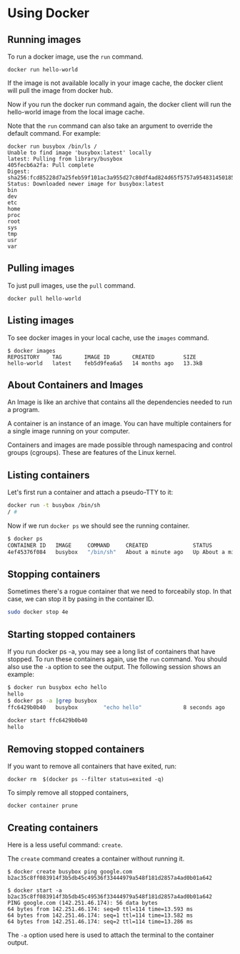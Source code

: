 # Using Docker

## Running images

To run a docker image, use the `run` command.

```
docker run hello-world
```

If the image is not available locally in your image cache, the docker client will pull the image from docker hub.

Now if you run the docker run command again, the docker client will run the hello-world image from the local image cache.

Note that the `run` command can also take an argument to override the default command. For example:

```
docker run busybox /bin/ls /      
Unable to find image 'busybox:latest' locally
latest: Pulling from library/busybox
405fecb6a2fa: Pull complete 
Digest: sha256:fcd85228d7a25feb59f101ac3a955d27c80df4ad824d65f5757a954831450185
Status: Downloaded newer image for busybox:latest
bin
dev
etc
home
proc
root
sys
tmp
usr
var
```

## Pulling images

To just pull images, use the `pull` command.

```
docker pull hello-world
```

## Listing images

To see docker images in your local cache, use the `images` command.

```
$ docker images
REPOSITORY    TAG       IMAGE ID       CREATED         SIZE
hello-world   latest    feb5d9fea6a5   14 months ago   13.3kB
```

## About Containers and Images

An Image is like an archive that contains all the dependencies needed to run a program.

A container is an instance of an image. You can have multiple containers for a single image running on your computer.

Containers and images are made possible through namespacing and control groups (cgroups). These are features of the Linux kernel. 

## Listing containers

Let's first run a container and attach a pseudo-TTY to it:

```sh
docker run -t busybox /bin/sh
/ #
```

Now if we run `docker ps` we should see the running container.

```sh
$ docker ps
CONTAINER ID   IMAGE     COMMAND     CREATED              STATUS              PORTS     NAMES
4ef45376f084   busybox   "/bin/sh"   About a minute ago   Up About a minute             unruffled_chaum
```

## Stopping containers

Sometimes there's a rogue container that we need to forceabily stop. In that case, we can stop it by pasing in the container ID.

```sh
sudo docker stop 4e
```

## Starting stopped containers

If you run docker ps -a, you may see a long list of containers that have stopped. To run these containers again, use the `run` command. You should also use the `-a` option to see the output. The following session shows an example:

```sh
$ docker run busybox echo hello
hello
$ docker ps -a |grep busybox
ffc6429b0b40   busybox        "echo hello"             8 seconds ago   Exited (0) 7 seconds ago              loving_beaver

docker start ffc6429b0b40
hello
```

## Removing stopped containers

If you want to remove all containers that have exited, run: 

```
docker rm  $(docker ps --filter status=exited -q)
```

To simply remove all stopped containers, 

```
docker container prune
```

## Creating containers

Here is a less useful command: `create`.

The `create` command creates a container without running it.

```
$ docker create busybox ping google.com
b2ac35c8ff083914f3b5db45c49536f33444979a548f181d2857a4ad0b01a642

$ docker start -a b2ac35c8ff083914f3b5db45c49536f33444979a548f181d2857a4ad0b01a642
PING google.com (142.251.46.174): 56 data bytes
64 bytes from 142.251.46.174: seq=0 ttl=114 time=13.593 ms
64 bytes from 142.251.46.174: seq=1 ttl=114 time=13.582 ms
64 bytes from 142.251.46.174: seq=2 ttl=114 time=13.286 ms
```

The `-a` option used here is used to attach the terminal to the container output.